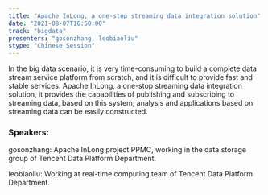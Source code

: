 ```yaml
---
title: "Apache InLong, a one-stop streaming data integration solution"
date: "2021-08-07T16:50:00" 
track: "bigdata"
presenters: "gosonzhang, leobiaoliu"
stype: "Chinese Session"
---
```

In the big data scenario, it is very time-consuming to build a complete data stream service platform from scratch, and it is difficult to provide fast and stable services. Apache InLong, a one-stop streaming data integration solution, it provides the capabilities of publishing and subscribing to streaming data, based on this system, analysis and applications based on streaming data can be easily constructed.
 ### Speakers: 
 gosonzhang: Apache InLong project PPMC, working in the data storage group of Tencent Data Platform Department.

leobiaoliu: Working at real-time computing team of Tencent Data Platform Department.
